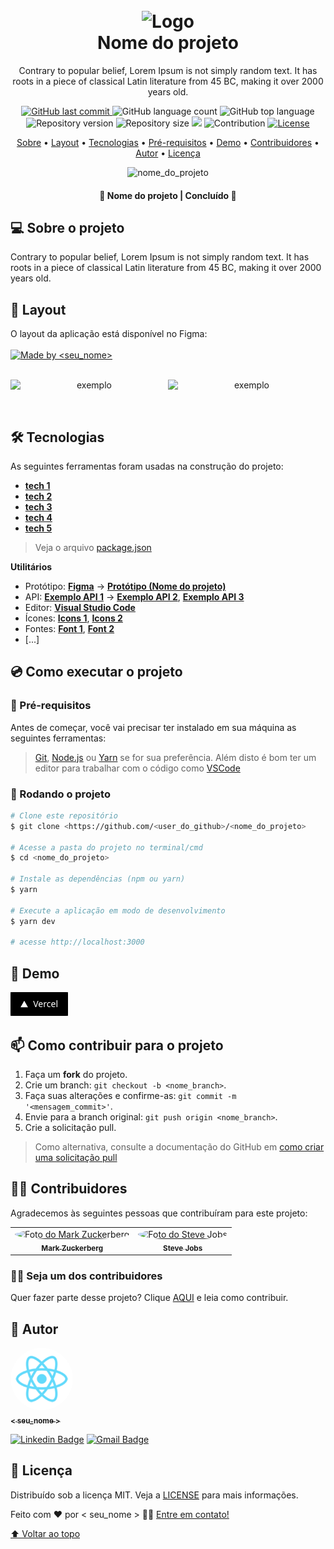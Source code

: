 <!-- 
1. Lembrando, você não precisa seguir esse template a risca. Use seu cérebro.
2. Remova todos os comentários antes de subir seu projeto para o GitHub.'
3. Usando link local e link externo nas imagens.
   - Se o diretório ".github" não existir, crie-o na raiz do seu projeto.
   1. Local: <img src=".github/nome_da_imagem.png">  
   2. Externo: <img src="https://exemplo.com/nome_da_imagem.png">  
-->

<!-- Logo or Banner -->
<!-- Seu projeto pode ter Logo, Nome ou Logo e Banner. -->
<h1 align="center" id="project_name">
  <br />
  <!-- Link externo ou local(.github). -->
  <img src="https://cdn.pixabay.com/photo/2014/07/13/19/17/wheel-392715_960_720.png" alt="Logo" height="125" width="125">
  <br />
  Nome do projeto
  <br />
</h1>

<!-- Description -->
<!-- Pequena descrição do projeto. -->
<p align="center">Contrary to popular belief, Lorem Ipsum is not simply random text. It has roots in a piece of classical Latin literature from 45 BC, making it over 2000 years old.</p>

<!-- Badges -->
<!-- 
Aqui peguei como base repo do React(https://github.com/facebook/react) para setar as badges. 
Para mais Badges, acesse: https://shields.io/
-->
<p align="center">
  <!-- GitHub last commit -->
  <a href="">
    <img alt="GitHub last commit" src="https://img.shields.io/github/last-commit/facebook/react?color=%235965E0">
  </a>
  <!-- GitHub language count -->
  <img alt="GitHub language count" src="https://img.shields.io/github/languages/count/facebook/react?color=%235965E0">
  <!-- GitHub top language -->
  <img alt="GitHub top language" src="https://img.shields.io/github/languages/top/facebook/react?color=%235965E0">
  <!-- Repository version -->
  <img alt="Repository version" src="https://img.shields.io/github/package-json/v/facebook/react?color=%235965E0">
  <!-- Repository size -->
  <img alt="Repository size" src="https://img.shields.io/github/repo-size/facebook/react?color=%235965E0">
  <!-- Repository status -->
  <img src="https://www.repostatus.org/badges/latest/active.svg">
  <!-- Contribution -->
  <img src="https://img.shields.io/badge/contribution-welcome-235965E0" alt="Contribution">
  <!-- Link repo -->
  <a href="link repo">
    <img src="https://img.shields.io/github/license/facebook/react?color=%235965E0" alt="License">
  </a>
</p>

<!-- Table content -->
<!-- Adicione seus tópicos, ex: -->
<p align="center">
 <a href="#about">Sobre</a> •
 <a href="#layout">Layout</a> • 
 <a href="#technologies">Tecnologias</a> • 
 <a href="#prerequisites">Pré-requisitos</a> •
 <a href="#demo">Demo</a> • 
 <a href="#contributors">Contribuidores</a> • 
 <a href="#author">Autor</a> • 
 <a href="#license">Licença</a>
</p>

<!-- main image -->
<p align="center">
  <!-- Link externo ou local(.github). -->
  <img src="https://semantic-ui.com/images/wireframe/image.png" alt="nome_do_projeto">
</p>

<!-- Project Status -->
<h4 align="center">
  	🚧 Nome do projeto | Concluído 🚧
</h4>

<!-- Description 2 -->
<!-- Descreva seu projeto. -->
<h2 id="about">
💻 Sobre o projeto
</h2>
Contrary to popular belief, Lorem Ipsum is not simply random text. It has roots in a piece of classical Latin literature from 45 BC, making it over 2000 years old.

<!-- Layout -->
<!-- Substitua pelo link do layout no Figma (https://www.figma.com) -->
<h2 id="layout">🎨 Layout</h2>
O layout da aplicação está disponível no Figma:
<br /><br />
<a href="https://exemplo.com">
  <img alt="Made by <seu_nome>" src="https://img.shields.io/badge/Acessar%20Layout%20-Figma-%235965E0">
</a>
<br /><br />
<!-- Link externo ou local(.github). -->
<p align="center" style="display: flex; align-items: flex-start; justify-content: center;">
  <img src="https://semantic-ui.com/images/wireframe/image.png" width="400px" alt="exemplo">

  <img src="https://semantic-ui.com/images/wireframe/image.png" width="400px" alt="exemplo">
</p>

<!-- Technologies -->
<!-- [nome_da_tech](https://exemplo.com)-->
<br />
<h2 id="technologies">🛠 Tecnologias</h2>

As seguintes ferramentas foram usadas na construção do projeto:

- **[tech 1](https://exemplo.com)**
- **[tech 2](https://exemplo.com)**
- **[tech 3](https://exemplo.com)**
- **[tech 4](https://exemplo.com)**
- **[tech 5](https://exemplo.com)**

> Veja o arquivo [package.json](https://github.com/<user_do_github>/<nome_do_projeto>/package.json>)

**Utilitários**

- Protótipo: **[Figma](https://www.figma.com/)** → **[Protótipo (Nome do projeto)](https://www.figma.com)**
- API: **[Exemplo API 1](https://exemplo.com)** → **[Exemplo API 2](https://exemplo.com)**, **[Exemplo API 3](https://exemplo.com)**
- Editor: **[Visual Studio Code](https://code.visualstudio.com/)**
- Ícones: **[Icons 1](https://exemplo.com)**, **[Icons 2](https://exemplo.com)**
- Fontes: **[Font 1](https://exemplo.com)**, **[Font 2](https://exemplo.com)**
- [...]

<!-- Prerequisites -->
<h2 id="prerequisites">💿 Como executar o projeto</h2>

### 🧰 Pré-requisitos

Antes de começar, você vai precisar ter instalado em sua máquina as seguintes ferramentas:

> [Git](https://git-scm.com), [Node.js](https://nodejs.org/en/) ou [Yarn](https://yarnpkg.com/) se for sua preferência.
> Além disto é bom ter um editor para trabalhar com o código como [VSCode](https://code.visualstudio.com/)

### 🧭 Rodando o projeto

```bash
# Clone este repositório
$ git clone <https://github.com/<user_do_github>/<nome_do_projeto>

# Acesse a pasta do projeto no terminal/cmd
$ cd <nome_do_projeto>

# Instale as dependências (npm ou yarn)
$ yarn

# Execute a aplicação em modo de desenvolvimento
$ yarn dev

# acesse http://localhost:3000
```

<!-- Demo -->
<h2 id="demo">🧪 Demo</h2>
 <!-- Se você for usar está imagem, baixe-a e cole no diretório ".github". -->
<!-- Substitua "http://localhost:3000" pela a URL do seu projeto hospedado. -->
<a href="http://localhost:3000">
<!-- Link externo ou local(.github). -->
  <img src=".github/vercel_button.png">  
</a>

 <!-- Contributors -->
<h2 id="contributors">📫 Como contribuir para o projeto</h2>

1.  Faça um **fork** do projeto.
2.  Crie um branch: `git checkout -b <nome_branch>`.
3.  Faça suas alterações e confirme-as: `git commit -m '<mensagem_commit>'`.
4.  Envie para a branch original: `git push origin <nome_branch>`.
5.  Crie a solicitação pull.

> Como alternativa, consulte a documentação do GitHub em [como criar uma solicitação pull](https://help.github.com/en/github/collaborating-with-issues-and-pull-requests/creating-a-pull-request)

## 👨‍💻 Contribuidores

Agradecemos às seguintes pessoas que contribuíram para este projeto:
<!-- 
Se você já tem experiência, use o bot para automatizar esse processo.
https://allcontributors.org/docs/en/bot/overview
-->
<table>
  <tr>
    <td align="center">
      <a href="#">
        <img style="border-radius: 50%;" src="https://s2.glbimg.com/FUcw2usZfSTL6yCCGj3L3v3SpJ8=/smart/e.glbimg.com/og/ed/f/original/2019/04/25/zuckerberg_podcast.jpg" width="100px;" alt="Foto do Mark Zuckerberg"/><br>
        <sub>
          <b>Mark Zuckerberg</b>
        </sub>
      </a>
    </td>
    <td align="center">
      <a href="#">
        <img style="border-radius: 50%;" src="https://miro.medium.com/max/360/0*1SkS3mSorArvY9kS.jpg" width="100px;" alt="Foto do Steve Jobs"/><br>
        <sub>
          <b>Steve Jobs</b>
        </sub>
      </a>
    </td>
  </tr>
</table>

### 🙋‍♂️ Seja um dos contribuidores

<!-- 
Crie um arquivo chamado "CONTRIBUTING.md" e cole o conteúdo do link, deixe-o na raiz do seu projeto. Link do conteúdo: https://raw.githubusercontent.com/unform/unform/main/.github/CONTRIBUTING.md 
-->

Quer fazer parte desse projeto? Clique [AQUI](CONTRIBUTING.md) e leia como contribuir.

<!-- Author -->
<!-- Link do avatar do seu GitHub. -->
<h2 id="author">🦸 Autor</h2>
<a href="#">
<!-- Link externo ou local(.github). -->
 <img style="border-radius: 50%;" src="https://raw.githubusercontent.com/github/explore/80688e429a7d4ef2fca1e82350fe8e3517d3494d/topics/react/react.png" width="100px;" alt="<seu_nome>"/>
 <br />
 <sub><b>< seu_nome ></b></sub></a>

[![Linkedin Badge](https://img.shields.io/badge/-Linkedin-blue?style=flat-square&logo=Linkedin&logoColor=white&link=<seu_linkedin>)](seu_linkedin)
[![Gmail Badge](https://img.shields.io/badge/-Gmail-c14438?style=flat-square&logo=Gmail&logoColor=white&link=mailto:<seu_email>)](mailto:<seu_email>)

<!-- License -->
<!-- Crie a licença quando inciar seu projeto. -->
<h2 id="license">📝 Licença</h2>

Distribuído sob a licença MIT. Veja a [LICENSE](https://<repo_link>/LICENSE) para mais informações.

Feito com ❤️ por < seu_nome > 👋🏽 [Entre em contato!](seu_linkedin)

<!-- Back to top -->
[⬆ Voltar ao topo](#project_name)<br />

